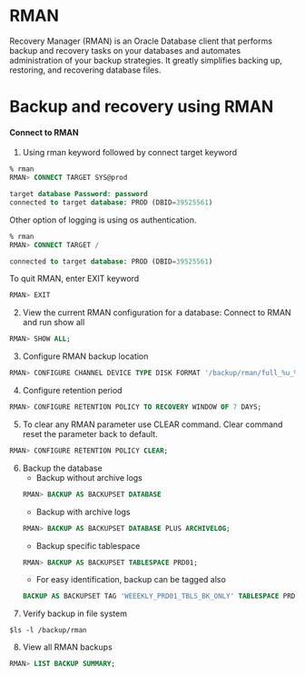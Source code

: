 # RMAN
Recovery Manager (RMAN) is an Oracle Database client that performs backup and recovery tasks on your databases and automates administration of your backup strategies. It greatly simplifies backing up, restoring, and recovering database files.

# Backup and recovery using RMAN

#### Connect to RMAN
1. Using rman keyword followed by connect target keyword
```sql
% rman
RMAN> CONNECT TARGET SYS@prod

target database Password: password
connected to target database: PROD (DBID=39525561)
```
Other option of logging is using os authentication.
```sql
% rman
RMAN> CONNECT TARGET /

connected to target database: PROD (DBID=39525561)
```
To quit RMAN, enter EXIT keyword
```sql
RMAN> EXIT
```
2. View the current RMAN configuration for a database:
Connect to RMAN and run show all
```sql
RMAN> SHOW ALL;
```
3. Configure RMAN backup location
```sql
RMAN> CONFIGURE CHANNEL DEVICE TYPE DISK FORMAT '/backup/rman/full_%u_%s_%p';
```
4. Configure retention period
```sql
RMAN> CONFIGURE RETENTION POLICY TO RECOVERY WINDOW OF 7 DAYS;
```
5. To clear any RMAN parameter use CLEAR command. Clear command reset the parameter back to default.
```sql
RMAN> CONFIGURE RETENTION POLICY CLEAR;
```
6. Backup the database
   * Backup without archive logs  
    ```sql
    RMAN> BACKUP AS BACKUPSET DATABASE
    ```
   * Backup with archive logs  
    ```sql
    RMAN> BACKUP AS BACKUPSET DATABASE PLUS ARCHIVELOG;
    ```
   * Backup specific tablespace  
    ```sql
    RMAN> BACKUP AS BACKUPSET TABLESPACE PRD01;
    ```
   *  For easy identification, backup can be tagged also  
    ```sql
    BACKUP AS BACKUPSET TAG 'WEEEKLY_PRD01_TBLS_BK_ONLY' TABLESPACE PRD01;
    ```
7. Verify backup in file system
```shell
$ls -l /backup/rman
```
8. View all RMAN backups
```sql
RMAN> LIST BACKUP SUMMARY;
```
